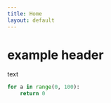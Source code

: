 ```yaml
---
title: Home
layout: default
---
```


# example header
text

```python
for a in range(0, 100):
    return 0
```
